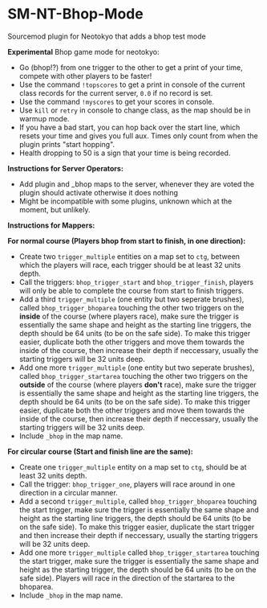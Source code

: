# SM-NT-Bhop-Mode
Sourcemod plugin for Neotokyo that adds a bhop test mode  

**Experimental** Bhop game mode for neotokyo:  
- Go (bhop!?) from one trigger to the other to get a print of your time, compete with other players to be faster!
- Use the command `!topscores` to get a print in console of the current class records for the current server, `0.0` if no record is set.
- Use the command `!myscores` to get your scores in console.
- Use `kill` or `retry` in console to change class, as the map should be in warmup mode.
- If you have a bad start, you can hop back over the start line, which resets your time and gives you full aux. Times only count from when the plugin prints "start hopping".
- Health dropping to 50 is a sign that your time is being recorded.

**Instructions for Server Operators:**  
- Add plugin and _bhop maps to the server, whenever they are voted the plugin should activate otherwise it does nothing
- Might be incompatible with some plugins, unknown which at the moment, but unlikely.
 
**Instructions for Mappers:**  

**For normal course (Players bhop from start to finish, in one direction):**  
- Create two `trigger_multiple` entities on a map set to `ctg`, between which the players will race, each trigger should be at least 32 units depth.
- Call the triggers: `bhop_trigger_start` and `bhop_trigger_finish`, players will only be able to complete the course from start to finish triggers.
- Add a third `trigger_multiple` (one entity but two seperate brushes), called `bhop_trigger_bhoparea` touching the other two triggers on the **inside** of the course (where players race), make sure the trigger is essentially the same shape and height as the starting line triggers, the depth should be 64 units (to be on the safe side). To make this trigger easier, duplicate both the other triggers and move them towards the inside of the course, then increase their depth if neccessary, usually the starting triggers will be 32 units deep.
- Add one more `trigger_multiple` (one entity but two seperate brushes), called `bhop_trigger_startarea` touching the other two triggers on the **outside** of the course (where players **don't** race), make sure the trigger is essentially the same shape and height as the starting line triggers, the depth should be 64 units (to be on the safe side). To make this trigger easier, duplicate both the other triggers and move them towards the inside of the course, then increase their depth if neccessary, usually the starting triggers will be 32 units deep.
- Include `_bhop` in the map name.  
      
**For circular course (Start and finish line are the same):**    
- Create one `trigger_multiple` entity on a map set to `ctg`, should be at least 32 units depth.
- Call the trigger: `bhop_trigger_one`, players will race around in one direction in a circular manner.
- Add a second `trigger_multiple`, called `bhop_trigger_bhoparea` touching the start trigger, make sure the trigger is essentially the same shape and height as the starting line triggers, the depth should be 64 units (to be on the safe side). To make this trigger easier, duplicate the start trigger and then increase their depth if neccessary, usually the starting triggers will be 32 units deep.
- Add one more `trigger_multiple` called `bhop_trigger_startarea` touching the start trigger, make sure the trigger is essentially the same shape and height as the starting trigger, the depth should be 64 units (to be on the safe side). Players will race in the direction of the startarea to the bhoparea.
- Include `_bhop` in the map name.
